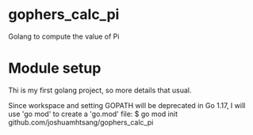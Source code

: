 # gophers_calc_pi
Golang to compute the value of Pi

# Module setup
Thi is my first golang project, so more details that usual.

Since workspace and setting GOPATH  will be deprecated in Go 1.17, I will use 'go mod' to create a 'go.mod' file:
$ go mod init github.com/joshuamhtsang/gophers_calc_pi

